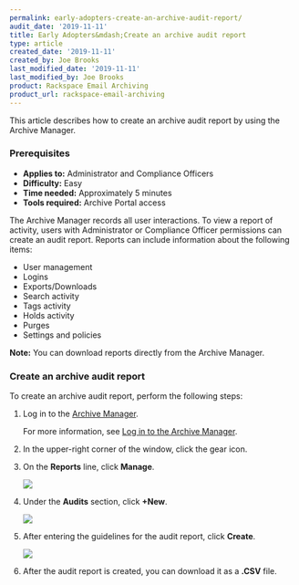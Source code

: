 ```yaml
---
permalink: early-adopters-create-an-archive-audit-report/
audit_date: '2019-11-11'
title: Early Adopters&mdash;Create an archive audit report
type: article
created_date: '2019-11-11'
created_by: Joe Brooks
last_modified_date: '2019-11-11'
last_modified_by: Joe Brooks
product: Rackspace Email Archiving
product_url: rackspace-email-archiving
---
```


This article describes how to create an archive audit report by using the Archive Manager.

### Prerequisites

- **Applies to:** Administrator and Compliance Officers
- **Difficulty:** Easy
- **Time needed:** Approximately 5 minutes
- **Tools required:** Archive Portal access

The Archive Manager records all user interactions. To view a report of activity, users with Administrator or Compliance Officer permissions can create an audit report. Reports can include information about the following items:

-   User management
-   Logins
-   Exports/Downloads
-   Search activity
-   Tags activity
-   Holds activity
-   Purges
-   Settings and policies

**Note:** You can download reports directly from the Archive Manager.

### Create an archive audit report

To create an archive audit report, perform the following steps:

1.  Log in to the [Archive Manager](https://cp.rackspace.com/Login.aspx?ReturnUrl=%2f).

    For more information, see [Log in to the Archive Manager](/support/how-to/log-in-to-the-archive-manager).

2.  In the upper-right corner of the window, click the gear icon.

3.  On the **Reports** line, click **Manage**.

    ![](Create-an-archive-audit-report-1.png)

4.  Under the **Audits** section, click **+New**.

    ![](Create-an-archive-audit-report-2.png)

5.  After entering the guidelines for the audit report, click **Create**.

    ![](Create-an-archive-audit-report-3.png)

6.  After the audit report is created, you can download it as a **.CSV** file.
